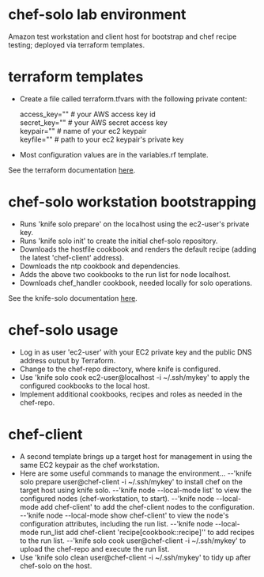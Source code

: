 # chef-solo lab environment 
Amazon test workstation and client host for bootstrap and chef recipe testing; deployed via terraform templates.

# terraform templates
- Create a file called terraform.tfvars with the following private content:

  access_key="" # your AWS access key id <br />
  secret_key="" # your AWS secret access key <br />
  keypair="" # name of your ec2 keypair <br />
  keyfile="" # path to your ec2 keypair's  private key

- Most configuration values are in the variables.rf template.

See the terraform documentation [here](https://www.terraform.io/docs/).

# chef-solo workstation bootstrapping
- Runs 'knife solo prepare' on the localhost using the ec2-user's private key.
- Runs 'knife solo init' to create the initial chef-solo repository.
- Downloads the hostfile cookbook and renders the default recipe (adding the latest 'chef-client' address).
- Downloads the ntp cookbook and dependencies.
- Adds the above two cookbooks to the run list for node localhost.
- Downloads chef_handler cookbook, needed locally for solo operations.

See the knife-solo documentation [here](http://matschaffer.github.io/knife-solo/).

# chef-solo usage
- Log in as user 'ec2-user' with your EC2 private key and the public DNS address output by Terraform.
- Change to the chef-repo directory, where knife is configured.
- Use 'knife solo cook ec2-user@localhost -i ~/.ssh/mykey' to apply the configured cookbooks to the local host.
- Implement additional cookbooks, recipes and roles as needed in the chef-repo.

# chef-client
- A second template brings up a target host for management in using the same EC2 keypair as the chef workstation.
- Here are some useful commands to manage the environment...
--'knife solo prepare user@chef-client -i ~/.ssh/mykey' to install chef on the target host using knife solo.
--'knife node --local-mode list' to view the configured nodes (chef-workstation, to start).
--'knife node --local-mode add chef-client' to add the chef-client nodes to the configuration.
--'knife node --local-mode show chef-client' to view the node's configuration attributes, including the run list.
--'knife node --local-mode run_list add chef-client 'recipe[cookbook::recipe]'' to add recipes to the run list.
--'knife solo cook user@chef-client -i ~/.ssh/mykey' to upload the chef-repo and execute the run list.
- Use 'knife solo clean user@chef-client -i ~/.ssh/mykey' to tidy up after chef-solo on the host.
